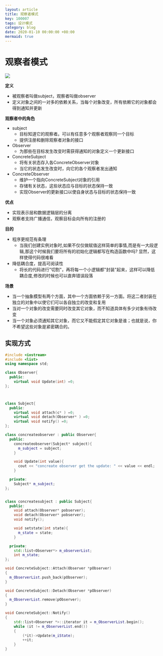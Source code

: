 ```yaml
---
layout: article
title: 观察者模式
key: 100007
tags: 设计模式
category: blog
date: 2020-01-10 00:00:00 +08:00
mermaid: true
---
```



# 观察者模式
![](https://images2015.cnblogs.com/blog/765168/201608/765168-20160814145059437-1060662569.png)

 **定义**
  * 被观察者叫做subject，观察者叫做observer
  * 定义对象之间的一对多的依赖关系，当每个对象改变，所有依赖它的对象都会得到通知并更新

 **观察者中的角色**
  * subject
    * 目标知道它的观察者。可以有任意多个观察者观察同一个目标
    * 提供注册和删除观察者对象的接口
  * Observer
    * 为那些在目标发生改变时需获得通知的对象定义一个更新接口
  * ConcreteSubject
    * 将有关状态存入各ConcreteObserver对象
    * 当它的状态发生改变时，向它的各个观察者发出通知
  * ConcreteObserver
    * 维护一个指向ConcreteSubject对象的引用
    * 存储有关状态，这些状态应与目标的状态保持一致
    * 实现Observer的更新接口以使自身状态与目标的状态保持一致
 
 **优点**
  * 实现表示层和数据逻辑层的分离
  * 观察者支持广播通信，观察目标会向所有的注册的
 
 **目的**
  * 程序更规范有条理
    * 当我们创建实例对象时,如果不仅仅做赋值这样简单的事情,而是有一大段逻辑,那这个时候我们要将所有的初始化逻辑都写在构造函数中吗? 显然，这样使得代码很难看
  * 降低耦合度，提高可阅读性
    * 将长的代码进行"切割"，再将每一个小逻辑都"封装"起来，这样可以降低耦合度,修改的时候也可以直奔错误段落

 **场景**
  * 当一个抽象模型有两个方面，其中一个方面依赖于另一方面。将这二者封装在独立的对象中以使它们可以各自独立的改变和复用
  * 当对一个对象的改变需要同时改变其它对象，而不知道具体有多少对象有待改变
  * 当一个对象必须通知其它对象，而它又不能假定其它对象是谁；也就是说，你不希望这些对象是紧密耦合的。

## 实现方式

  ```c++
  #include <iostream>
  #include <list>
  using namespace std;

  class Observer{
    public:
      virtual void Update(int) =0;
  };



  class Subject{
    public:
      virtual void attach(c* ) =0;
      virtual void detach(Observer* ) =0;
      virtual void notify() =0;
  };

  class concreateobserver : public Observer{
    public:
      concreateobserver(Subject* subject){
        m_subject = subject;
      }

      void Update(int value){
        cout << "concreate observer get the update: " << value << endl;
      }

    private:
      Subject* m_subject;
  };


  class concreatesubject : public Subject{
    public:
      void attach(Observer* pobserver);
      void detach(Observer* pobserver);
      void notify();

      void setstate(int state){
        m_state = state;
      }

    private:
      std::list<Observer*> m_observerList;
      int m_state;
  };

  void ConcreteSubject::Attach(Observer *pObserver)
  {
    m_ObserverList.push_back(pObserver);
  }
  
  void ConcreteSubject::Detach(Observer *pObserver)
  {
    m_ObserverList.remove(pObserver);
  }

  void ConcreteSubject::Notify()
  {
      std::list<Observer *>::iterator it = m_ObserverList.begin();
      while (it != m_ObserverList.end())
      {
          (*it)->Update(m_iState);
          ++it;
      }
  }

  ```
